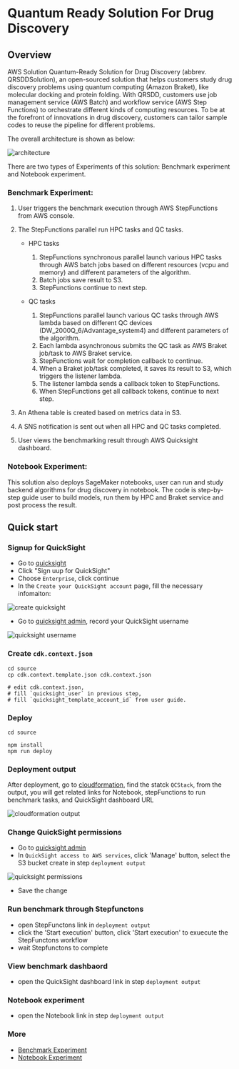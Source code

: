 # Quantum Ready Solution For Drug Discovery

## Overview 

AWS Solution Quantum-Ready Solution for Drug Discovery (abbrev. QRSDDSolution), an open-sourced solution that helps customers study drug discovery problems using quantum computing (Amazon Braket), like molecular docking and protein folding. With QRSDD, customers use job management service (AWS Batch) and workflow service (AWS Step Functions) to orchestrate different kinds of computing resources. To be at the forefront of innovations in drug discovery, customers can tailor sample codes to reuse the pipeline for different problems.

The overall architecture is shown as below:

![architecture](./docs/images/architecture.png)

There are two types of Experiments of this solution: Benchmark experiment and Notebook experiment.

### Benchmark Experiment:

1. User triggers the benchmark execution through AWS StepFunctions from AWS console.

1. The StepFunctions parallel run HPC tasks and QC tasks.

   - HPC tasks
      1. StepFunctions synchronous parallel launch various HPC tasks through AWS batch jobs based on different resources (vcpu and memory) and different parameters of the algorithm.
      1. Batch jobs save result to S3.
      1. StepFunctions continue to next step.
  
   - QC tasks
     1. StepFunctions parallel launch various QC tasks through AWS lambda based on different QC devices (DW_2000Q_6/Advantage_system4) and different parameters of the algorithm.
     1. Each lambda asynchronous submits the QC task as AWS Braket job/task to AWS Braket service. 
     1. StepFunctions wait for completion callback to continue.
     1. When a Braket job/task completed, it saves its result to S3, which triggers the listener lambda.
     1. The listener lambda sends a callback token to StepFunctions.
     1. When StepFunctions get all callback tokens, continue to next step.

1. An Athena table is created based on metrics data in S3.

1. A SNS notification is sent out when all HPC and QC tasks completed.

1. User views the benchmarking result through AWS Quicksight dashboard.

### Notebook Experiment:

This solution also deploys SageMaker notebooks, user can run and study backend algorithms for drug discovery in notebook. The code is step-by-step guide user to build models, run them by HPC and Braket service and post process the result. 


## Quick start

### Signup for QuickSight
   - Go to [quicksight](https://quicksight.aws.amazon.com/sn/start)
   - Click "Sign uup for QuickSight"
   - Choose `Enterprise`, click continue
   - In the `Create your QuickSight account` page, fill the necessary infomaiton:
   
   ![create quicksight](./docs/images/create_quicksight.png) 
   
   - Go to [quicksight admin](https://us-east-1.quicksight.aws.amazon.com/sn/admin), record your QuickSight username
   
   ![quicksight username](./docs/images/quicksight_username.png)    

### Create `cdk.context.json`

```shell
cd source
cp cdk.context.template.json cdk.context.json 

# edit cdk.context.json, 
# fill `quicksight_user` in previous step, 
# fill `quicksight_template_account_id` from user guide.

```

### Deploy 

```shell
cd source

npm install
npm run deploy

```

### Deployment output

 After deployment, go to [cloudformation](https://console.aws.amazon.com/cloudformation/home), find the statck `QCStack`, from the output, you will get related links for Notebook, stepFunctions to run benchmark tasks, and QuickSight dashboard URL

![cloudformation output](./docs/images/deploy_output.png)   


### Change QuickSight permissions

 - Go to [quicksight admin](https://us-east-1.quicksight.aws.amazon.com/sn/admin#aws) 
 - In `QuickSight access to AWS services`, click 'Manage' button, select the S3 bucket create in step `deployment output`

![quicksight permissions](./docs/images/quicksight_perm.png) 

 - Save the change 


### Run benchmark through Stepfunctons

 -  open StepFunctons link in `deployment output`
 -  click the 'Start execution' button, click 'Start execution' to exuecute the StepFunctons workflow
 -  wait Stepfunctons to complete

### View benchmark dashbaord

 - open the QuickSight dashboard link in step `deployment output`

### Notebook experiment 

 - open the Notebook link in step `deployment output`


### More 
 - [Benchmark Experiment](./docs/en/benchmark.md) 
 - [Notebook Experiment](./docs/en/notebook.md) 
